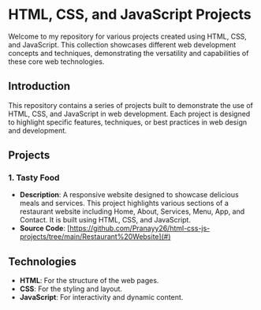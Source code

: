 # HTML, CSS, and JavaScript Projects

Welcome to my repository for various projects created using HTML, CSS, and JavaScript. This collection showcases different web development concepts and techniques, demonstrating the versatility and capabilities of these core web technologies.

## Introduction

This repository contains a series of projects built to demonstrate the use of HTML, CSS, and JavaScript in web development. Each project is designed to highlight specific features, techniques, or best practices in web design and development.

## Projects

### 1. Tasty Food
- **Description**:  A responsive website designed to showcase delicious meals and services. This project highlights various sections of a restaurant website including Home, About, Services, Menu, App, and Contact. It is built using HTML, CSS, and JavaScript.
- **Source Code**: [https://github.com/Pranayy26/html-css-js-projects/tree/main/Restaurant%20Website](#)

## Technologies

- **HTML**: For the structure of the web pages.
- **CSS**: For the styling and layout.
- **JavaScript**: For interactivity and dynamic content.
